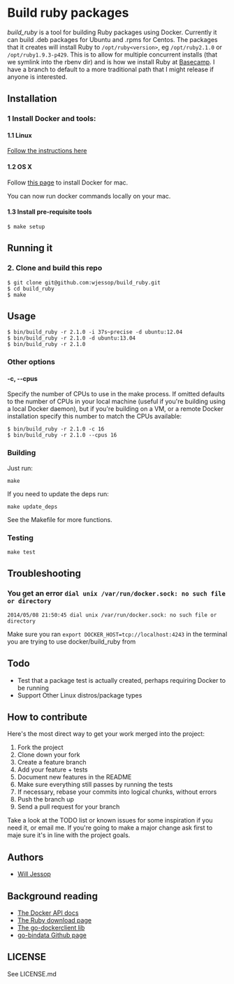 # Build ruby packages

*build_ruby* is a tool for building Ruby packages using Docker. Currently it can build .deb packages for Ubuntu and .rpms for Centos. The packages that it creates will install Ruby to ````/opt/ruby<version>````, eg ````/opt/ruby2.1.0```` or ````/opt/ruby1.9.3-p429````. This is to allow for multiple concurrent installs (that we symlink into the rbenv dir) and is how we install Ruby at [Basecamp](https://basecamp.com/). I have a branch to default to a more traditional path that I might release if anyone is interested.

## Installation

### 1 Install Docker and tools:

#### 1.1 Linux

[Follow the instructions here](http://docs.docker.io/installation/)

#### 1.2 OS X

Follow [this page](https://docs.docker.com/engine/installation/mac/) to install Docker for mac.

You can now run docker commands locally on your mac.

#### 1.3 Install pre-requisite tools

    $ make setup

## Running it

### 2. Clone and build this repo

    $ git clone git@github.com:wjessop/build_ruby.git
    $ cd build_ruby
    $ make

## Usage

    $ bin/build_ruby -r 2.1.0 -i 37s~precise -d ubuntu:12.04
    $ bin/build_ruby -r 2.1.0 -d ubuntu:13.04
    $ bin/build_ruby -r 2.1.0

### Other options

#### -c, --cpus

Specify the number of CPUs to use in the make process. If omitted defaults to the number of CPUs in your local machine (useful if you're building using a local Docker daemon), but if you're building on a VM, or a remote Docker installation specify this number to match the CPUs available:

    $ bin/build_ruby -r 2.1.0 -c 16
    $ bin/build_ruby -r 2.1.0 --cpus 16

### Building

Just run:

    make

If you need to update the deps run:

    make update_deps

See the Makefile for more functions.

### Testing

    make test

## Troubleshooting

### You get an error ````dial unix /var/run/docker.sock: no such file or directory````

    2014/05/08 21:50:45 dial unix /var/run/docker.sock: no such file or directory

Make sure you ran ````export DOCKER_HOST=tcp://localhost:4243```` in the terminal you are trying to use docker/build_ruby from

## Todo

* Test that a package test is actually created, perhaps requiring Docker to be running
* Support Other Linux distros/package types

## How to contribute

Here's the most direct way to get your work merged into the project:

1. Fork the project
2. Clone down your fork
3. Create a feature branch
4. Add your feature + tests
5. Document new features in the README
6. Make sure everything still passes by running the tests
7. If necessary, rebase your commits into logical chunks, without errors
8. Push the branch up
9. Send a pull request for your branch

Take a look at the TODO list or known issues for some inspiration if you need it, or email me. If you're going to make a major change ask first to maje sure it's in line with the project goals.

## Authors

* [Will Jessop](mailto:will@willj.net)

## Background reading

* [The Docker API docs](http://docs.docker.io/reference/api/docker_remote_api_v1.10/)
* [The Ruby download page](http://docs.docker.io/reference/api/docker_remote_api_v1.10/)
* [The go-dockerclient lib](https://github.com/fsouza/go-dockerclient)
* [go-bindata Github page](github.com/jteeuwen/go-bindata)

## LICENSE

See LICENSE.md
